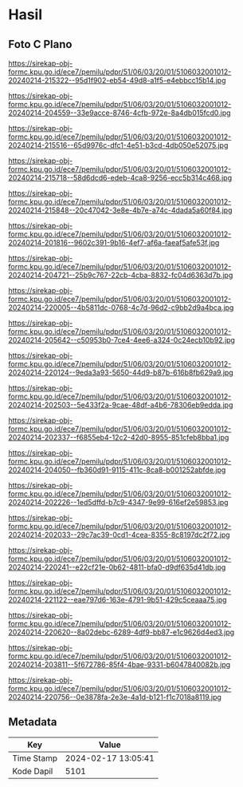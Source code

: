 # Hasil

## Foto C Plano

https://sirekap-obj-formc.kpu.go.id/ece7/pemilu/pdpr/51/06/03/20/01/5106032001012-20240214-215322--95d1f902-eb54-49d8-a1f5-e4ebbcc15b14.jpg

https://sirekap-obj-formc.kpu.go.id/ece7/pemilu/pdpr/51/06/03/20/01/5106032001012-20240214-204559--33e9acce-8746-4cfb-972e-8a4db015fcd0.jpg

https://sirekap-obj-formc.kpu.go.id/ece7/pemilu/pdpr/51/06/03/20/01/5106032001012-20240214-215516--65d9976c-dfc1-4e51-b3cd-4db050e52075.jpg

https://sirekap-obj-formc.kpu.go.id/ece7/pemilu/pdpr/51/06/03/20/01/5106032001012-20240214-215718--58d6dcd6-edeb-4ca8-9256-ecc5b314c468.jpg

https://sirekap-obj-formc.kpu.go.id/ece7/pemilu/pdpr/51/06/03/20/01/5106032001012-20240214-215848--20c47042-3e8e-4b7e-a74c-4dada5a60f84.jpg

https://sirekap-obj-formc.kpu.go.id/ece7/pemilu/pdpr/51/06/03/20/01/5106032001012-20240214-201816--9602c391-9b16-4ef7-af6a-faeaf5afe53f.jpg

https://sirekap-obj-formc.kpu.go.id/ece7/pemilu/pdpr/51/06/03/20/01/5106032001012-20240214-204721--25b9c767-22cb-4cba-8832-fc04d6363d7b.jpg

https://sirekap-obj-formc.kpu.go.id/ece7/pemilu/pdpr/51/06/03/20/01/5106032001012-20240214-220005--4b5811dc-0768-4c7d-96d2-c9bb2d9a4bca.jpg

https://sirekap-obj-formc.kpu.go.id/ece7/pemilu/pdpr/51/06/03/20/01/5106032001012-20240214-205642--c50953b0-7ce4-4ee6-a324-0c24ecb10b92.jpg

https://sirekap-obj-formc.kpu.go.id/ece7/pemilu/pdpr/51/06/03/20/01/5106032001012-20240214-220124--9eda3a93-5650-44d9-b87b-616b8fb629a9.jpg

https://sirekap-obj-formc.kpu.go.id/ece7/pemilu/pdpr/51/06/03/20/01/5106032001012-20240214-202503--5e433f2a-9cae-48df-a4b6-78306eb9edda.jpg

https://sirekap-obj-formc.kpu.go.id/ece7/pemilu/pdpr/51/06/03/20/01/5106032001012-20240214-202337--f6855eb4-12c2-42d0-8955-851cfeb8bba1.jpg

https://sirekap-obj-formc.kpu.go.id/ece7/pemilu/pdpr/51/06/03/20/01/5106032001012-20240214-204050--fb360d91-9115-411c-8ca8-b001252abfde.jpg

https://sirekap-obj-formc.kpu.go.id/ece7/pemilu/pdpr/51/06/03/20/01/5106032001012-20240214-202226--1ed5dffd-b7c9-4347-9e99-616ef2e59853.jpg

https://sirekap-obj-formc.kpu.go.id/ece7/pemilu/pdpr/51/06/03/20/01/5106032001012-20240214-202033--29c7ac39-0cd1-4cea-8355-8c8197dc2f72.jpg

https://sirekap-obj-formc.kpu.go.id/ece7/pemilu/pdpr/51/06/03/20/01/5106032001012-20240214-220241--e22cf21e-0b62-4811-bfa0-d9df635d41db.jpg

https://sirekap-obj-formc.kpu.go.id/ece7/pemilu/pdpr/51/06/03/20/01/5106032001012-20240214-221122--eae797d6-163e-4791-9b51-429c5ceaaa75.jpg

https://sirekap-obj-formc.kpu.go.id/ece7/pemilu/pdpr/51/06/03/20/01/5106032001012-20240214-220620--8a02debc-6289-4df9-bb87-e1c9626d4ed3.jpg

https://sirekap-obj-formc.kpu.go.id/ece7/pemilu/pdpr/51/06/03/20/01/5106032001012-20240214-203811--5f672786-85f4-4bae-9331-b6047840082b.jpg

https://sirekap-obj-formc.kpu.go.id/ece7/pemilu/pdpr/51/06/03/20/01/5106032001012-20240214-220756--0e3878fa-2e3e-4a1d-b121-f1c7018a8119.jpg


## Metadata

| Key        | Value               |
| ---------- | ------------------- |
| Time Stamp | 2024-02-17 13:05:41 |
| Kode Dapil | 5101                |



